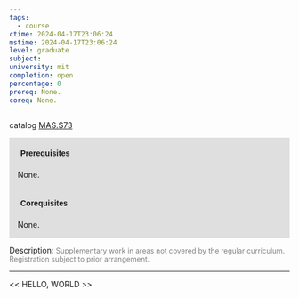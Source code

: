 ```yaml
---
tags:
  - course
ctime: 2024-04-17T23:06:24
mstime: 2024-04-17T23:06:24
level: graduate
subject: 
university: mit
completion: open
percentage: 0
prereq: None.
coreq: None.
---
```


catalog [MAS.S73](http://student.mit.edu/catalog/mMASa.html#MAS.S73)

<span style="display: block; padding: 15px; background-color: rgb(100, 100, 100, 0.2);"><font id="m_prereq4124_0" style="display: block; font-family: Arial, sans-serif; font-weight: bold; padding: 5px">Prerequisites</font><br><span id="prereq4124_0">None.</span></span>
<span style="display: block; padding: 15px; background-color: rgb(100, 100, 100, 0.2);"><font id="m_coreq4124_0" style="display: block; font-family: Arial, sans-serif; font-weight: bold; padding: 5px">Corequisites</font><br><span id="coreq4124_0">None.</span></span>

<font style="">Description:</font>
<font style="color: grey; font-size: 0.8rem;">Supplementary work in areas not covered by the regular curriculum. Registration subject to prior arrangement.</font>



---

<< HELLO, WORLD >>
